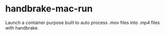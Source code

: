 # handbrake-mac-run
Launch a container purpose built to auto process .mov files into .mp4 files with handbrake.
